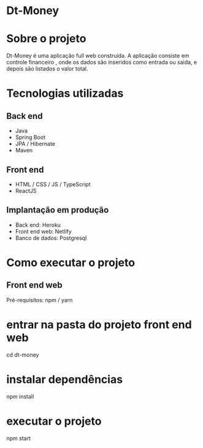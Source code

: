 # Dt-Money

# Sobre o projeto

Dt-Money é uma aplicação full web construída.
A aplicação consiste em controle financeiro , onde os dados são inseridos como entrada ou saida, e depois são listados o valor total.

# Tecnologias utilizadas
## Back end
- Java
- Spring Boot
- JPA / Hibernate
- Maven
## Front end
- HTML / CSS / JS / TypeScript
- ReactJS

## Implantação em produção
- Back end: Heroku
- Front end web: Netlify
- Banco de dados: Postgresql

# Como executar o projeto

## Front end web
Pré-requisitos: npm / yarn

# entrar na pasta do projeto front end web
cd dt-money

# instalar dependências
npm install

# executar o projeto
npm start
